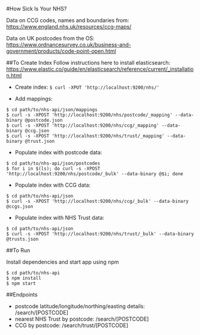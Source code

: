 #How Sick Is Your NHS?

Data on CCG codes, names and boundaries from: https://www.england.nhs.uk/resources/ccg-maps/

Data on UK postcodes from the OS: https://www.ordnancesurvey.co.uk/business-and-government/products/code-point-open.html

##To Create Index
Follow instructions here to install elasticsearch: https://www.elastic.co/guide/en/elasticsearch/reference/current/_installation.html

- Create index:
```$ curl -XPUT 'http://localhost:9200/nhs/'```

- Add mappings:
```
$ cd path/to/nhs-api/json/mappings
$ curl -s -XPOST 'http://localhost:9200/nhs/postcode/_mapping' --data-binary @postcode.json
$ curl -s -XPOST 'http://localhost:9200/nhs/ccg/_mapping' --data-binary @ccg.json
$ curl -s -XPOST 'http://localhost:9200/nhs/trust/_mapping' --data-binary @trust.json
```

- Populate index with postcode data:
``` 
$ cd path/to/nhs-api/json/postcodes
$ for i in $(ls); do curl -s -XPOST 'http://localhost:9200/nhs/postcode/_bulk' --data-binary @$i; done
```

- Populate index with CCG data:
```
$ cd path/to/nhs-api/json
$ curl -s -XPOST 'http://localhost:9200/nhs/ccg/_bulk' --data-binary @ccgs.json
```

- Populate index with NHS Trust data:
```
$ cd path/to/nhs-api/json
$ curl -s -XPOST 'http://localhost:9200/nhs/trust/_bulk' --data-binary @trusts.json
```

##To Run

Install dependencies and start app using npm
```
$ cd path/to/nhs-api
$ npm install
$ npm start
```

##Endpoints
- postcode latitude/longitude/northing/easting details: /search/[POSTCODE]
- nearest NHS Trust by postcode: /search/[POSTCODE]
- CCG by postcode: /search/trust/[POSTCODE]